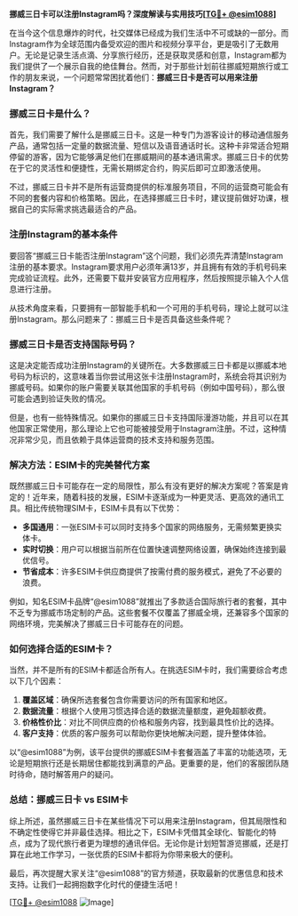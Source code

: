 **挪威三日卡可以注册Instagram吗？深度解读与实用技巧[[TG💪+ @esim1088](https://t.me/s/esim1088)]**

在当今这个信息爆炸的时代，社交媒体已经成为我们生活中不可或缺的一部分。而Instagram作为全球范围内备受欢迎的图片和视频分享平台，更是吸引了无数用户。无论是记录生活点滴、分享旅行经历，还是获取灵感和创意，Instagram都为我们提供了一个展示自我的绝佳舞台。然而，对于那些计划前往挪威短期旅行或工作的朋友来说，一个问题常常困扰着他们：**挪威三日卡是否可以用来注册Instagram？**

### **挪威三日卡是什么？**

首先，我们需要了解什么是挪威三日卡。这是一种专门为游客设计的移动通信服务产品，通常包括一定量的数据流量、短信以及语音通话时长。这种卡非常适合短期停留的游客，因为它能够满足他们在挪威期间的基本通讯需求。挪威三日卡的优势在于它的灵活性和便捷性，无需长期绑定合约，购买后即可立即激活使用。

不过，挪威三日卡并不是所有运营商提供的标准服务项目，不同的运营商可能会有不同的套餐内容和价格策略。因此，在选择挪威三日卡时，建议提前做好功课，根据自己的实际需求挑选最适合的产品。

### **注册Instagram的基本条件**

要回答“挪威三日卡能否注册Instagram”这个问题，我们必须先弄清楚Instagram注册的基本要求。Instagram要求用户必须年满13岁，并且拥有有效的手机号码来完成验证流程。此外，还需要下载并安装官方应用程序，然后按照提示输入个人信息进行注册。

从技术角度来看，只要拥有一部智能手机和一个可用的手机号码，理论上就可以注册Instagram。那么问题来了：挪威三日卡是否具备这些条件呢？

### **挪威三日卡是否支持国际号码？**

这是决定能否成功注册Instagram的关键所在。大多数挪威三日卡都是以挪威本地号码为标识的，这意味着当你尝试用这张卡注册Instagram时，系统会将其识别为挪威号码。如果你的账户需要关联其他国家的手机号码（例如中国号码），那么很可能会遇到验证失败的情况。

但是，也有一些特殊情况。如果你的挪威三日卡支持国际漫游功能，并且可以在其他国家正常使用，那么理论上它也可能被接受用于Instagram注册。不过，这种情况非常少见，而且依赖于具体运营商的技术支持和服务范围。

### **解决方法：ESIM卡的完美替代方案**

既然挪威三日卡可能存在一定的局限性，那么有没有更好的解决方案呢？答案是肯定的！近年来，随着科技的发展，ESIM卡逐渐成为一种更灵活、更高效的通讯工具。相比传统物理SIM卡，ESIM卡具有以下优势：

- **多国通用**：一张ESIM卡可以同时支持多个国家的网络服务，无需频繁更换实体卡。
- **实时切换**：用户可以根据当前所在位置快速调整网络设置，确保始终连接到最优信号。
- **节省成本**：许多ESIM卡供应商提供了按需付费的服务模式，避免了不必要的浪费。

例如，知名ESIM卡品牌“@esim1088”就推出了多款适合国际旅行者的套餐，其中不乏专为挪威市场定制的产品。这些套餐不仅覆盖了挪威全境，还兼容多个国家的网络环境，完美解决了挪威三日卡可能存在的问题。

### **如何选择合适的ESIM卡？**

当然，并不是所有的ESIM卡都适合所有人。在挑选ESIM卡时，我们需要综合考虑以下几个因素：

1. **覆盖区域**：确保所选套餐包含你需要访问的所有国家和地区。
2. **数据流量**：根据个人使用习惯选择合适的数据流量额度，避免超额收费。
3. **价格性价比**：对比不同供应商的价格和服务内容，找到最具性价比的选择。
4. **客户支持**：优质的客户服务可以帮助你更快地解决问题，提升整体体验。

以“@esim1088”为例，该平台提供的挪威ESIM卡套餐涵盖了丰富的功能选项，无论是短期旅行还是长期居住都能找到满意的产品。更重要的是，他们的客服团队随时待命，随时解答用户的疑问。

### **总结：挪威三日卡 vs ESIM卡**

综上所述，虽然挪威三日卡在某些情况下可以用来注册Instagram，但其局限性和不确定性使得它并非最佳选择。相比之下，ESIM卡凭借其全球化、智能化的特点，成为了现代旅行者更为理想的通讯伴侣。无论你是计划短暂游览挪威，还是打算在此地工作学习，一张优质的ESIM卡都将为你带来极大的便利。

最后，再次提醒大家关注“@esim1088”的官方频道，获取最新的优惠信息和技术支持。让我们一起拥抱数字化时代的便捷生活吧！

[[TG💪+ @esim1088](https://t.me/s/esim1088) ![Image](https://i.postimg.cc/4NQfJmqS/Snipaste-2025-05-13-00-14-12.png)]